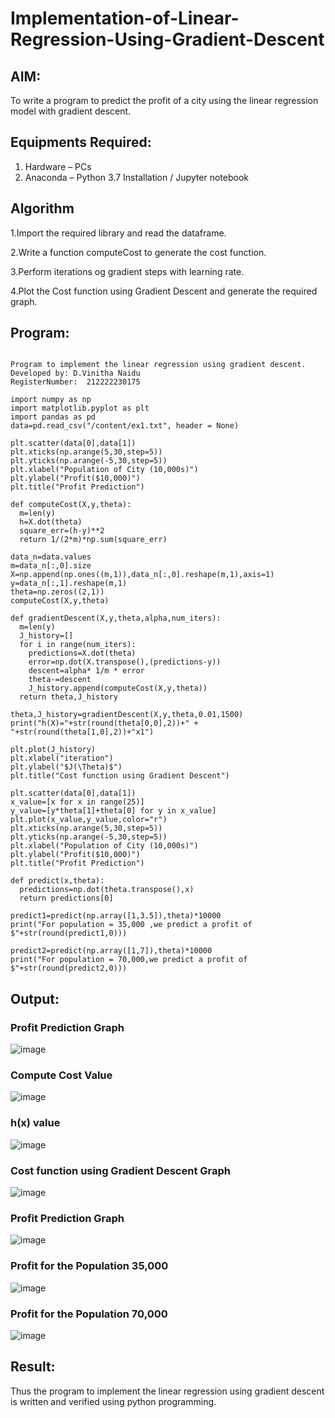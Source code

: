 # Implementation-of-Linear-Regression-Using-Gradient-Descent

## AIM:
To write a program to predict the profit of a city using the linear regression model with gradient descent.

## Equipments Required:
1. Hardware – PCs
2. Anaconda – Python 3.7 Installation / Jupyter notebook

## Algorithm
1.Import the required library and read the dataframe.

2.Write a function computeCost to generate the cost function.

3.Perform iterations og gradient steps with learning rate.

4.Plot the Cost function using Gradient Descent and generate the required graph. 


## Program:
```

Program to implement the linear regression using gradient descent.
Developed by: D.Vinitha Naidu
RegisterNumber:  212222230175

import numpy as np
import matplotlib.pyplot as plt
import pandas as pd
data=pd.read_csv("/content/ex1.txt", header = None)

plt.scatter(data[0],data[1])
plt.xticks(np.arange(5,30,step=5))
plt.yticks(np.arange(-5,30,step=5))
plt.xlabel("Population of City (10,000s)")
plt.ylabel("Profit($10,000)")
plt.title("Profit Prediction")

def computeCost(X,y,theta):
  m=len(y)
  h=X.dot(theta)
  square_err=(h-y)**2
  return 1/(2*m)*np.sum(square_err)

data_n=data.values
m=data_n[:,0].size
X=np.append(np.ones((m,1)),data_n[:,0].reshape(m,1),axis=1)
y=data_n[:,1].reshape(m,1)
theta=np.zeros((2,1))
computeCost(X,y,theta)

def gradientDescent(X,y,theta,alpha,num_iters):
  m=len(y)
  J_history=[]
  for i in range(num_iters):
    predictions=X.dot(theta)
    error=np.dot(X.transpose(),(predictions-y))
    descent=alpha* 1/m * error
    theta-=descent
    J_history.append(computeCost(X,y,theta))
  return theta,J_history

theta,J_history=gradientDescent(X,y,theta,0.01,1500)
print("h(X)="+str(round(theta[0,0],2))+" + "+str(round(theta[1,0],2))+"x1")

plt.plot(J_history)
plt.xlabel("iteration")
plt.ylabel("$J(\Theta)$")
plt.title("Cost function using Gradient Descent")

plt.scatter(data[0],data[1])
x_value=[x for x in range(25)]
y_value=[y*theta[1]+theta[0] for y in x_value]
plt.plot(x_value,y_value,color="r")
plt.xticks(np.arange(5,30,step=5))
plt.yticks(np.arange(-5,30,step=5))
plt.xlabel("Population of City (10,000s)")
plt.ylabel("Profit($10,000)")
plt.title("Profit Prediction")

def predict(x,theta):
  predictions=np.dot(theta.transpose(),x)
  return predictions[0]

predict1=predict(np.array([1,3.5]),theta)*10000
print("For population = 35,000 ,we predict a profit of $"+str(round(predict1,0)))

predict2=predict(np.array([1,7]),theta)*10000
print("For population = 70,000,we predict a profit of $"+str(round(predict2,0)))
```


## Output:
### Profit Prediction Graph
![image](https://github.com/VinithaNaidu/Implementation-of-Linear-Regression-Using-Gradient-Descent/assets/121166004/6b78bc3f-c31e-4ad2-a8db-0a31b189a85d)

### Compute Cost Value
![image](https://github.com/VinithaNaidu/Implementation-of-Linear-Regression-Using-Gradient-Descent/assets/121166004/722dc497-74dc-48d7-9e37-6a5d25249df1)


### h(x) value
![image](https://github.com/VinithaNaidu/Implementation-of-Linear-Regression-Using-Gradient-Descent/assets/121166004/5d8e78a6-04fe-4ea7-8827-bb5cc3e0a8e5)


### Cost function using Gradient Descent Graph
![image](https://github.com/VinithaNaidu/Implementation-of-Linear-Regression-Using-Gradient-Descent/assets/121166004/33048b97-a244-41b3-b41c-c4fc5daface5)

### Profit Prediction Graph
![image](https://github.com/VinithaNaidu/Implementation-of-Linear-Regression-Using-Gradient-Descent/assets/121166004/bbce1f7e-dcf5-4dbd-b387-4c261551e2d5)

### Profit for the Population 35,000
![image](https://github.com/VinithaNaidu/Implementation-of-Linear-Regression-Using-Gradient-Descent/assets/121166004/e8abb537-7215-4686-8145-7b1c63cbc42d)

### Profit for the Population 70,000
![image](https://github.com/VinithaNaidu/Implementation-of-Linear-Regression-Using-Gradient-Descent/assets/121166004/097530d1-a526-413c-8f5b-97986faa3b7f)

## Result:
Thus the program to implement the linear regression using gradient descent is written and verified using python programming.
